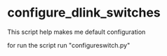 # configure_dlink_switches
This script help makes me default configuration

for run the script run  "configureswitch.py"

